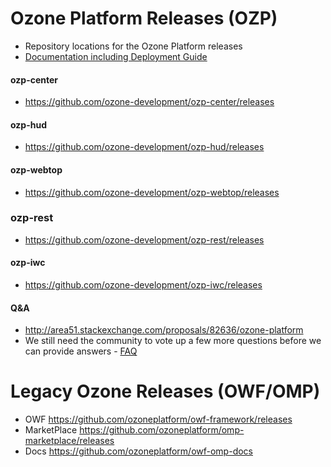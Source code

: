 # Ozone Platform Releases (OZP)
* Repository locations for the Ozone Platform releases
* [Documentation including Deployment Guide](https://github.com/ozone-development/ozp-documentation/tree/master/Documentation)

#### ozp-center
* https://github.com/ozone-development/ozp-center/releases

#### ozp-hud
* https://github.com/ozone-development/ozp-hud/releases

#### ozp-webtop
* https://github.com/ozone-development/ozp-webtop/releases

### ozp-rest
* https://github.com/ozone-development/ozp-rest/releases

#### ozp-iwc
* https://github.com/ozone-development/ozp-iwc/releases

#### Q&A
* http://area51.stackexchange.com/proposals/82636/ozone-platform
* We still need the community to vote up a few more questions before we can provide answers - [FAQ](http://area51.stackexchange.com/faq)

# Legacy Ozone Releases (OWF/OMP)
* OWF https://github.com/ozoneplatform/owf-framework/releases
* MarketPlace https://github.com/ozoneplatform/omp-marketplace/releases
* Docs https://github.com/ozoneplatform/owf-omp-docs
